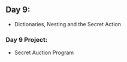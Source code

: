 ## Day 9:
  - Dictionaries, Nesting and the Secret Action
  
### Day 9 Project:
  - Secret Auction Program